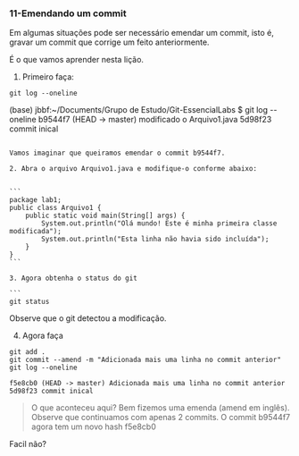 ### 11-Emendando um commit

Em algumas situações pode ser necessário emendar um commit, isto é, gravar um commit que corrige um feito anteriormente.

É o que vamos aprender nesta lição.

1. Primeiro faça:

```
git log --oneline

```
(base) jbbf:~/Documents/Grupo de Estudo/Git-EssencialLabs $ git log --oneline
b9544f7 (HEAD -> master) modificado o Arquivo1.java
5d98f23 commit inical
````

Vamos imaginar que queiramos emendar o commit b9544f7.

2. Abra o arquivo Arquivo1.java e modifique-o conforme abaixo:


```
package lab1;
public class Arquivo1 {
    public static void main(String[] args) {
        System.out.println("Olá mundo! Este é minha primeira classe modificada");
        System.out.println("Esta linha não havia sido incluída");
    }
}
```

3. Agora obtenha o status do git

```
git status
````

Observe que o git detectou a modificação.

4. Agora faça 

````
git add .
git commit --amend -m "Adicionada mais uma linha no commit anterior"
git log --oneline
````


````
f5e8cb0 (HEAD -> master) Adicionada mais uma linha no commit anterior
5d98f23 commit inical
````


> O que aconteceu aqui? Bem fizemos uma emenda (amend em inglês). Observe que continuamos com apenas 2 commits. O commit b9544f7 agora tem um novo hash f5e8cb0

Facil não?

